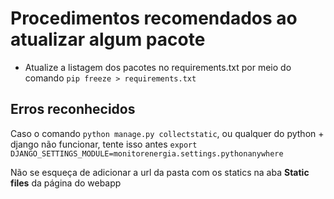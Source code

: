 # Procedimentos recomendados ao atualizar algum pacote

 - Atualize a listagem dos pacotes no requirements.txt por meio do comando ```pip freeze > requirements.txt```

 ## Erros reconhecidos

Caso o comando ```python manage.py collectstatic```, ou qualquer do python + django não funcionar, tente isso antes ```export DJANGO_SETTINGS_MODULE=monitorenergia.settings.pythonanywhere```

Não se esqueça de adicionar a url da pasta com os statics na aba **Static files** da página do webapp
